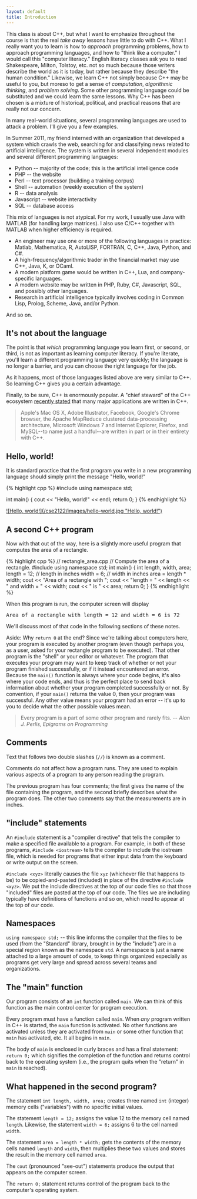 ```yaml
---
layout: default
title: Introduction
---
```


This class is about C++, but what I want to emphasize throughout the course is
that the real *take away* lessons have little to do with C++. What I really
want you to learn is how to *approach* programming problems, how to approach
programming languages, and how to "think like a computer." I would call this
"computer literacy." English literacy classes ask you to read Shakespeare,
Milton, Tolstoy, etc. not so much because those writers describe the world as
it is today, but rather because they describe "the human condition." Likewise,
we learn C++ not simply because C++ may be useful to you, but moreso to get a
sense of *computation*, *algorithmic thinking*, and *problem solving*. Some
other programming language could be substituted and we could learn the same
lessons. Why C++ has been chosen is a mixture of historical, political, and
practical reasons that are really not our concern.

In many real-world situations, several programming languages are used to attack
a problem. I'll give you a few examples.

In Summer 2011, my friend interned with an organization that developed a
system which crawls the web, searching for and classifying news
related to artificial intelligence. The system is written in several
independent modules and several different programming languages:

* Python -- majority of the code; this is the artificial intelligence code
* PHP -- the website
* Perl -- text processor (building a training corpus)
* Shell -- automation (weekly execution of the system)
* R -- data analysis
* Javascript -- website interactivity
* SQL -- database access

This mix of languages is not atypical. For my work, I usually use Java with MATLAB 
(for handling large matrices). I also use C/C++ together with MATLAB when higher 
efficiency is required.

* An engineer may use one or more of the following languages in practice: Matlab,
Mathematica, R, AutoLISP, FORTRAN, C, C++, Java, Python, and C#.
* A high-frequency/algorithmic trader in the financial market may use C++, Java,
K, or OCaml.
* A modern platform game would be written in C++, Lua, and company-specific
languages.
* A modern website may be written in PHP, Ruby, C#, Javascript, SQL, and possibly
other languages.
* Research in artificial intelligence typically involves coding in Common Lisp,
Prolog, Scheme, Java, and/or Python.

And so on.

## It's not about the language

The point is that *which* programming language you learn first, or second, or
third, is not as important as learning computer literacy. If you're literate,
you'll learn a different programming language very quickly; the language is no
longer a barrier, and you can choose the right language for the job.

As it happens, most of those languages listed above are very similar to C++. So
learning C++ gives you a certain advantage.

Finally, to be sure, C++ is enormously popular. A "chief steward" of the C++
ecosystem [recently
stated](http://www.theregister.co.uk/2011/06/11/herb_sutter_next_c_plus_plus/)
that many major applications are written in C++.

> Apple's Mac OS X, Adobe Illustrator, Facebook, Google's Chrome browser, the
> Apache MapReduce clustered data-processing architecture, Microsoft Windows 7
> and Internet Explorer, Firefox, and MySQL--to name just a handful--are
> written in part or in their entirety with C++.

## Hello, world!

It is standard practice that the first program you write in a new programming
language should simply print the message "Hello, world!"

{% highlight cpp %}
#include <iostream>
using namespace std;

int main()
{
    cout << "Hello, world!" << endl;
    return 0;
}
{% endhighlight %}

<a href="http://www.kyon.pl/img/15506,next.html">
![Hello, world!](/cse2122/images/hello-world.jpg "Hello, world!")
</a>

## A second C++ program

Now with that out of the way, here is a slightly more useful program that
computes the area of a rectangle.

{% highlight cpp %}
// rectangle_area.cpp
// Compute the area of a rectangle.
#include <iostream>
using namespace std;
int main() {
    int length, width, area;
    length = 12; // length in inches
    width = 6; // width in inches
    area = length * width;
    cout << "Area of a rectangle with ";
    cout << "length = " << length << " and width = " << width;
    cout << " is " << area;
    return 0;
}
{% endhighlight %}

When this program is run, the computer screen will display

<pre>
Area of a rectangle with length = 12 and width = 6 is 72
</pre>

We'll discuss most of that code in the following sections of these notes.

Aside: Why `return 0` at the end? Since we're talking about computers
here, your program is executed by another program (even though perhaps
you, as a user, asked for your rectangle program to be executed). That
other program is the "shell" or your editor or whatever. The program
that executes your program may want to keep track of whether or not
your program finished successfully, or if it instead encountered an
error. Because the `main()` function is always where your code begins,
it's also where your code ends, and thus is the perfect place to send
back information about whether your program completed successfully or
not. By convention, if your `main()` returns the value 0, then your
program was successful. Any other value means your program had an
error -- it's up to you to decide what the other possible values mean.

> Every program is a part of some other program and rarely fits. --
> *Alan J. Perlis, Epigrams on Programming*

## Comments

Text that follows two double slashes (`//`) is known as a comment.

Comments do not affect how a program runs. They are used to explain
various aspects of a program to any person reading the program.

The previous program has four comments; the first gives the name of
the file containing the program, and the second briefly describes what
the program does.  The other two comments say that the measurements
are in inches.

## "include" statements

An `#include` statement is a "compiler directive" that tells the
compiler to make a specified file available to a program. For example,
in both of these programs, `#include <iostream>` tells the compiler to
include the iostream file, which is needed for programs that either
input data from the keyboard or write output on the screen.

`#include <xyz>` literally causes the file `xyz` (whichever file that
happens to be) to be copied-and-pasted (included) in place of the
directive `#include <xyz>`. We put the include directives at the top
of our code files so that those "included" files are pasted at the top
of our code. The files we are including typically have definitions of
functions and so on, which need to appear at the top of our code.

## Namespaces

`using namespace std;` -- this line informs the compiler that the
files to be used (from the "Standard" library, brought in by the
"include") are in a special region known as the namespace `std`. A
namespace is just a name attached to a large amount of code, to keep
things organized especially as programs get very large and spread
across several teams and organizations.

## The "main" function

Our program consists of an `int` function called `main`. We can think
of this function as the main control center for program execution.

Every program must have a function called `main`. When *any* program
written in C++ is started, the `main` function is activated. No other
functions are activated unless they are activated from `main` or some
other function that `main` has activated, etc. It all begins in
`main`.

The body of `main` is enclosed in curly braces and has a final
statement: `return 0;` which signifies the completion of the function
and returns control back to the operating system (i.e., the program
quits when the "return" in `main` is reached).

## What happened in the second program?

The statement `int length, width, area;` creates three named `int`
(integer) memory cells ("variables") with no specific initial values.


The statement `length = 12;` assigns the value 12 to the memory cell
named `length`.  Likewise, the statement `width = 6;` assigns 6 to the
cell named `width`.

The statement `area = length * width;` gets the contents of the memory
cells named `length` and `width`, then multiplies these two values and
stores the result in the memory cell named `area`.

The `cout` (pronounced "see-out") statements produce the output that
appears on the computer screen.

The `return 0;` statement returns control of the program back to the
computer's operating system.

